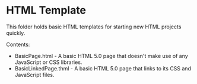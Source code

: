 HTML Template
===============
This folder holds basic HTML templates for starting new HTML projects quickly.

Contents:
* BasicPage.html - A basic HTML 5.0 page that doesn't make use of any JavaScript or CSS libraries.
* BasicLinkedPage.thml - A basic HTML 5.0 page that links to its CSS and JavaScript files.